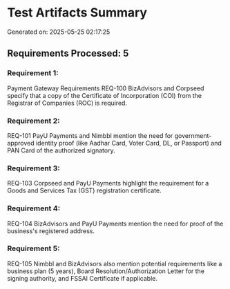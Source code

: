 # Test Artifacts Summary
Generated on: 2025-05-25 02:17:25

## Requirements Processed: 5

### Requirement 1:
Payment Gateway Requirements REQ-100 BizAdvisors and Corpseed specify that a copy of the Certificate of Incorporation (COI) from the Registrar of Companies (ROC) is required.

### Requirement 2:
REQ-101 PayU Payments and Nimbbl mention the need for government-approved identity proof (like Aadhar Card, Voter Card, DL, or Passport) and PAN Card of the authorized signatory.

### Requirement 3:
REQ-103 Corpseed and PayU Payments highlight the requirement for a Goods and Services Tax (GST) registration certificate.

### Requirement 4:
REQ-104 BizAdvisors and PayU Payments mention the need for proof of the business's registered address.

### Requirement 5:
REQ-105 Nimbbl and BizAdvisors also mention potential requirements like a business plan (5 years), Board Resolution/Authorization Letter for the signing authority, and FSSAI Certificate if applicable.

